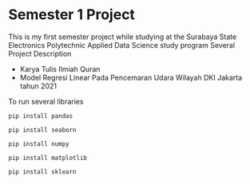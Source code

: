 # Semester 1 Project

This is my first semester project while studying at the Surabaya State Electronics Polytechnic Applied Data Science study program
Several Project Description

- Karya Tulis Ilmiah Quran
- Model Regresi Linear Pada Pencemaran Udara Wilayah DKI Jakarta tahun 2021

To run several libraries

    pip install pandas

    pip install seaborn

    pip install numpy

    pip install matplotlib

    pip install sklearn
